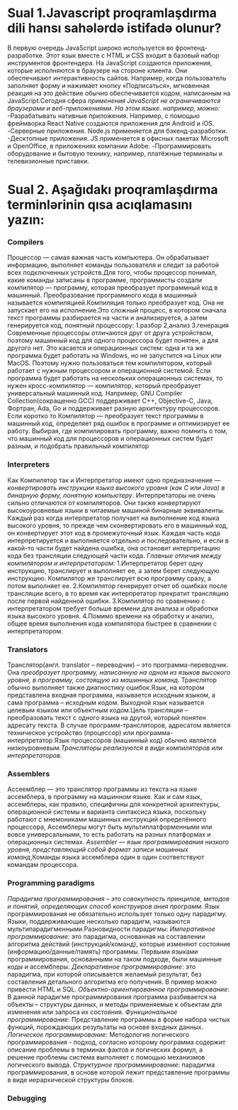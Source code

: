 # Sual 1.Javascript proqramlaşdırma dili hansı sahələrdə istifadə olunur?
В первую очередь JavaScript широко используется во фронтенд-разработке. Этот язык вместе с HTML и CSS входит в базовый набор инструментов фронтендера. На JavaScript создаются приложения, которые исполняются в браузере на стороне клиента. Они обеспечивают интерактивность сайтов. Например, когда пользователь заполняет форму и нажимает кнопку «Подписаться», мгновенная реакция на это действие обычно обеспечивается кодом, написанным на JavaScript.Сегодня сфера *применения JavaScript не ограничиваются браузерами и веб-приложениями. На этом языке. например, можно:*
-Разрабатывать нативные приложения. Например, с помощью фреймворка React Native создаются приложения для Android и iOS.
-Серверные приложения. Node.js применяется для бэкенд-разработки. 
-Десктопные приложения. JS применяется в офисных пакетах Microsoft и OpenOffice, в приложениях компании Adobe.
-Программировать оборудование и бытовую технику, например, платёжные терминалы и телевизионные приставки.

# Sual 2. Aşağıdakı proqramlaşdırma terminlərinin qısa acıqlamasını yazın:

### Compilers
Процессор — самая важная часть компьютера. Он обрабатывает информацию, выполняет команды пользователя и следит за работой всех подключенных устройств.Для того, чтобы процессор понимал, какие команды записаны в программе, программисты создали компилятор — программу, которая преобразует программный код в машинный.
Преобразование программного кода в машинный называется компиляцией.Компиляция только преобразует код. Она не запускает его на исполнение.Это сложный процесс, в котором сначала текст программы разбирается на части и анализируется, а затем генерируется код, понятный процессору:
1.разбор
2,анализ
3.генерация
Современные процессоры отличаются друг от друга устройством, поэтому машинный код для одного процессора будет понятен, а для другого нет. Это касается и операционных систем: одна и та же программа будет работать на Windows, но не запустится на Linux или MacOS. Поэтому нужно пользоваться тем компилятором, который работает с нужным процессором и операционной системой.
Если программа будет работать на нескольких операционных системах, то нужен кросс-компилятор — компилятор, который преобразует универсальный машинный код. Например, GNU Compiler Collection(сокращенно GCC) поддерживает C++, Objective-C, Java, Фортран, Ada, Go и поддерживает разную архитектуру процессоров. Если коротко то Компилятор — преобразует текст программы в машинный код, определяет ряд ошибок в программе и оптимизирует ее работу. Выбирая, где компилировать программу, важно помнить о том, что машинный код для процессоров и операционных систем будет разным, и подобрать правильный компилятор

### Interpreters
Как Компилятор так и Интерпретатор имеют одно предназначение — *конвертировать инструкции языка высокого уровня (как C или Java) в бинарную форму, понятную компьютеру*.
Интерпретаторы не очень сильно отличаются от компиляторов. Они также конвертируют высокоуровневые языки в читаемые машиной бинарные эквиваленты. Каждый раз когда интерпретатор получает на выполнение код языка высокого уровня, то прежде чем сконвертировать его в машинный код, он конвертирует этот код в промежуточный язык. Каждая часть кода интерпретируется и выполняется отдельно и последовательно, и если в какой-то  части будет найдена ошибка, она остановит интерпретацию кода без трансляции следующей части кода.
*Главные отличия между компилятором и интерпретатором:*
1.Интерпретатор берет одну инструкцию, транслирует и выполняет ее, а затем берет следующую инструкцию. Компилятор же транслирует всю программу сразу, а потом выполняет ее.
2.Компилятор генерирует отчет об ошибках после трансляции всего, в то время как интерпретатор прекратит трансляцию после первой найденной ошибки.
3.Компилятор по сравнению с интерпретатором требует больше времени для анализа и обработки языка высокого уровня.
4.Помимо времени на обработку и анализ, общее время выполнения кода компилятора быстрее в сравнении с интерпретатором.

### Translators
Транслятор(англ. translator – переводчик) – это программа-переводчик. Она *преобразует программу, написанную на одном из языков высокого уровня, в программу, состоящую из машинных команд*.
Транслятор обычно выполняет также диагностику ошибок.Язык, на котором представлена входная программа, называется исходным языком, а сама программа – исходным кодом. Выходной язык называется целевым языком или объектным кодом.Цель трансляции – преобразовать текст с одного языка на другой, который понятен адресату текста. В случае программ-трансляторов, адресатом является техническое устройство (процессор) или программа-интерпретатор.Язык процессоров (машинный код) обычно является низкоуровневым.*Трансляторы реализуются в виде компиляторов или интерпретаторов*.

### Assemblers
Ассеемблер —  это транслятор программы из текста на языке ассемблера, в программу на машинном языке.
Как и сам язык, ассемблеры, как правило, специфичны для конкретной архитектуры, операционной системы и варианта синтаксиса языка, поскольку работают с мнемониками машинных инструкций определённого процессора, Ассемблеры могут быть мультиплатформенными или вовсе универсальными, то есть работать на разных платформах и операционных системах.
*Assembler — язык программирования низкого уровня, представляющий собой формат записи машинных команд*,Команды языка ассемблера один в один соответствуют командам процессора.

### Programming paradigms
*Парадигма программирования – это совокупность принципов, методов и понятий, определяющих способ конструиров ания программ.*
Язык программирования не обязательно использует только одну парадигму. Языки, поддерживающие несколько парадигм, называются мультипарадигменными.Разновидности парадигмы:
*Императивное программирование*: это парадигма, основанная на составлении алгоритма действий (инструкций/команд), которые изменяют состояние (информацию/данные/память) программы. Первыми языками программирования, основанными на таком подходе, были машинные коды и ассемблеры. 
*Декларативное программирование*: это парадигма, при которой описывается желаемый результат, без составления детального алгоритма его получения. В пример можно привести HTML и SQL.
*Объектно-ориентированное программирование*: В дан­ной парадигме программирования про­грам­ма раз­би­ва­ет­ся на объ­ек­ты – струк­ту­ры дан­ных, и ме­то­ды при­ме­няе­мые к объ­ек­там для изме­не­ния или за­про­са их со­стоя­ния.
*Функциональное программирование*: Представление программы в форме набора чистых функций, порождающих результаты на основе входных данных.
*Логическое программирование*: Методология логического программирования - подход, согласно которому программа содержит описание проблемы в терминах фактов и логических формул, а решение проблемы система выполняет с помощью механизмов логического вывода.
*Структурное программиирование*: парадигма программирования, в основе которой лежит представление программы в виде иерархической структуры блоков.

### Debugging
